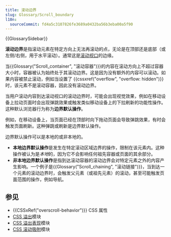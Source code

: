 ```yaml
---
title: 滚动边界
slug: Glossary/Scroll_boundary
l10n:
  sourceCommit: fd4a5c3107826fe3689a0432ba56b3eba00a5f90
---
```


{{GlossarySidebar}}

**滚动边界**是指滚动元素在特定方向上无法再滚动的点，无论是在顶部还是底部（或左侧/右侧，用于水平滚动）。通常这是[滚动视口](/zh-CN/docs/Glossary/Scroll_container#滚动口)的边缘。

当{{Glossary("Scroll_container", "滚动容器")}}的内容在滚动方向上不超过容器大小时，容器被认为始终处于其滚动边界。这是因为没有额外的内容可以滚动。如果内容被禁止滚动，例如当设置了 {{cssxref("overflow", "overflow: hidden")}} 时，该元素不是滚动容器，因此没有滚动边界。

当用户滚动内容到达滚动视口的滚动边界时，可能会出现视觉效果，例如在移动设备上拉动页面时会出现弹跳效果或触发类似移动设备上的下拉刷新的功能性操作。这种默认浏览器行为称为**边界默认操作**。

例如，在移动设备上，当页面已经在顶部时向下拖动页面会导致弹跳效果，有时会触发页面刷新。这种弹跳或刷新是边界默认操作。

边界默认操作可以是本地的或非本地的。

- **本地边界默认操作**是发生在特定滚动区域边界的操作，限制在该元素内。这种操作被认为是*本地*的，因为它不会影响任何祖先容器或页面的其余部分。
- **非本地边界默认操作**是指到达滚动容器的滚动边界会对特定元素之外的内容产生影响。一个例子是{{Glossary("Scroll_chaining", "滚动链接")}}，当到达一个元素的滚动边界时，会触发父元素（或祖先元素）的滚动，甚至可能触发页面范围的操作，例如导航。

## 参见

- {{CSSxRef("overscroll-behavior")}} CSS 属性
- [CSS 溢出](/zh-CN/docs/Web/CSS/CSS_overflow)模块
- [CSS 溢出表现](/zh-CN/docs/Web/CSS/CSS_overscroll_behavior)模块
- [CSS 滚动吸附](/zh-CN/docs/Web/CSS/CSS_scroll_snap)模块
